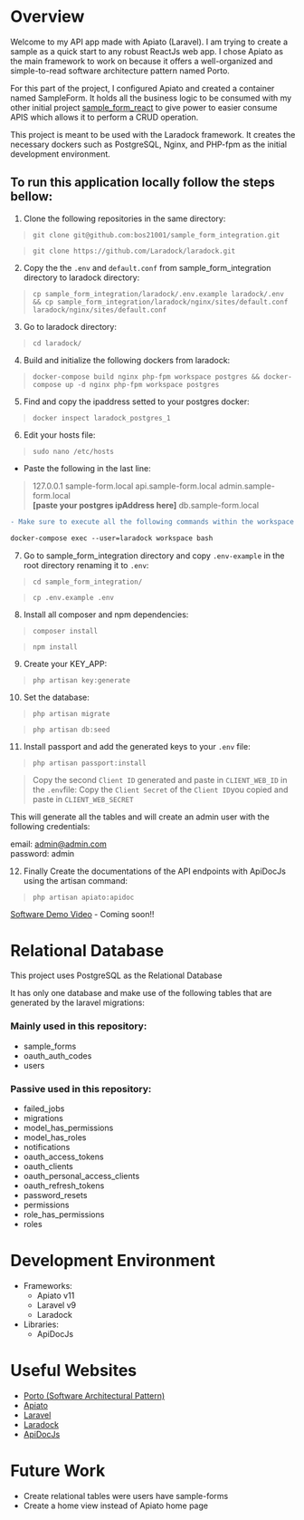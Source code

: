 # Overview

Welcome to my API app made with Apiato (Laravel). I am trying to create a sample as a quick start to any robust ReactJs web app. I chose Apiato as the main framework to work on because it offers a well-organized and simple-to-read software architecture pattern named Porto.

For this part of the project, I configured Apiato and created a container named SampleForm. It holds all the business logic to be consumed with my other initial project [sample_form_react](https://github.com/bos21001/sample_form_react) to give power to easier consume APIS which allows it to perform a CRUD operation.

This project is meant to be used with the Laradock framework. It creates the necessary dockers such as PostgreSQL, Nginx, and PHP-fpm as the initial development environment.

## To run this application locally follow the steps bellow:

1. Clone the following repositories in the same directory:

> `git clone git@github.com:bos21001/sample_form_integration.git`

> `git clone https://github.com/Laradock/laradock.git`

2. Copy the the `.env` and `default.conf` from sample_form_integration directory to laradock directory:

> `cp sample_form_integration/laradock/.env.example laradock/.env && cp sample_form_integration/laradock/nginx/sites/default.conf laradock/nginx/sites/default.conf`

3. Go to laradock directory:

> `cd laradock/`

4. Build and initialize the following dockers from laradock:

> `docker-compose build nginx php-fpm workspace postgres && docker-compose up -d nginx php-fpm workspace postgres`

5. Find and copy the ipaddress setted to your postgres docker:

> `docker inspect laradock_postgres_1`

6. Edit your hosts file:

> `sudo nano /etc/hosts`

- Paste the following in the last line:

> 127.0.0.1 sample-form.local api.sample-form.local admin.sample-form.local\
> **[paste your postgres ipAddress here]** db.sample-form.local

```diff
- Make sure to execute all the following commands within the workspace container generated with laradock. Use the following command to acces this container:

docker-compose exec --user=laradock workspace bash
```
7. Go to sample_form_integration directory and copy `.env-example` in the root directory renaming it to `.env`:

> `cd sample_form_integration/`

> `cp .env.example .env`

8. Install all composer and npm dependencies:

> `composer install`

> `npm install`

9. Create your KEY_APP:

> `php artisan key:generate`

10. Set the database:

> `php artisan migrate`

> `php artisan db:seed`

11. Install passport and add the generated keys to your `.env` file:

> `php artisan passport:install`

> Copy the second `Client ID` generated and paste in `CLIENT_WEB_ID` in the `.env`file:
> Copy the `Client Secret` of the `Client ID`you copied and paste in `CLIENT_WEB_SECRET`


This will generate all the tables and will create an admin user with the following credentials:

email: admin@admin.com\
password: admin

12. Finally Create the documentations of the API endpoints with ApiDocJs using the artisan command:

> `php artisan apiato:apidoc`

[Software Demo Video](http://youtube.link.goes.here) - Coming soon!!

# Relational Database

This project uses PostgreSQL as the Relational Database

It has only one database and make use of the following tables that are generated by the laravel migrations:

### Mainly used in this repository:

- sample_forms
- oauth_auth_codes
- users

### Passive used in this repository:

- failed_jobs
- migrations
- model_has_permissions
- model_has_roles
- notifications
- oauth_access_tokens
- oauth_clients
- oauth_personal_access_clients
- oauth_refresh_tokens
- password_resets
- permissions
- role_has_permissions
- roles

# Development Environment

- Frameworks:
    - Apiato v11
    - Laravel v9
    - Laradock
- Libraries:
    - ApiDocJs

# Useful Websites

* [Porto (Software Architectural Pattern)](https://github.com/Mahmoudz/Porto)
* [Apiato](http://apiato.io/)
* [Laravel](https://laravel.com/)
* [Laradock](https://laradock.io/)
* [ApiDocJs](https://apidocjs.com/#install)

# Future Work

* Create relational tables were users have sample-forms
* Create a home view instead of Apiato home page
